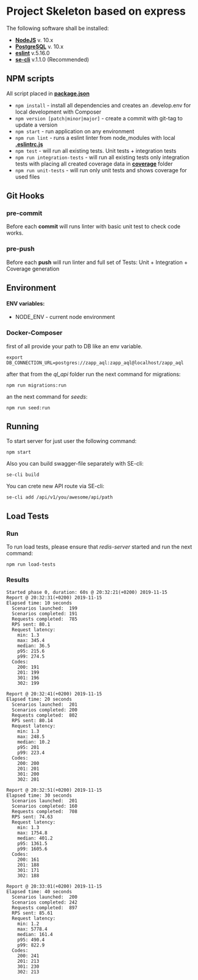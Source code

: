 
# Project Skeleton based on express


The following software shall be installed:

* **[NodeJS](http://nodejs.org)** v. 10.x
* **[PostgreSQL](http://www.postgresql.org)** v. 10.x
* **[eslint](https://www.npmjs.com/package/eslint)** v.5.16.0 
* **[se-cli](https://gitlab.i.sigmaukraine.com/andrey.tsariuk/se-cli)** v.1.1.0 (Recommended)


## NPM scripts
All script placed in **[package.json](./package.json)**

* ```npm install``` - install all dependencies and creates an .develop.env for local development with Composer
* ```npm version [patch|minor|major]``` - create a commit with git-tag to update a version 
* ```npm start``` - run application on any environment
* ```npm run lint``` - runs a eslint linter from node_modules with local **[.eslintrc.js](./.eslintrc.js)**
* ```npm test``` - will run all existing tests. Unit tests + integration tests
* ```npm run integration-tests``` - will run all existing tests only integration tests with placing all created coverage data in **[coverage](./coverage)** folder
* ```npm run unit-tests``` - will run only unit tests and shows coverage for used files


## Git Hooks

### pre-commit
Before each **commit** will runs linter with basic unit test to check code works.

### pre-push
Before each **push** will run linter and full set of Tests: Unit + Integration + Coverage generation


## Environment

#### ENV variables:
* NODE_ENV - current node environment


### Docker-Composer 

first of all provide your path to DB like an env variable.
```
export DB_CONNECTION_URL=postgres://zapp_aql:zapp_aql@localhost/zapp_aql
```

after that from the *ql_api* folder run the next command for migrations:
```
npm run migrations:run
``` 

an the next command for *seeds*:
```
npm run seed:run

```


## Running

To start server for just user the following command: 
```
npm start
```

Also you can build swagger-file separately with SE-cli:
```
se-cli build
```

You can crete new API route via SE-cli:
```
se-cli add /api/v1/you/awesome/api/path
```


## Load Tests 

### Run

To run load tests, please ensure that *redis-server* started and run the next command:
```
npm run load-tests
```

### Results

```
Started phase 0, duration: 60s @ 20:32:21(+0200) 2019-11-15
Report @ 20:32:31(+0200) 2019-11-15
Elapsed time: 10 seconds
  Scenarios launched:  199
  Scenarios completed: 191
  Requests completed:  785
  RPS sent: 80.1
  Request latency:
    min: 1.3
    max: 345.4
    median: 36.5
    p95: 215.6
    p99: 274.5
  Codes:
    200: 191
    201: 199
    301: 196
    302: 199

Report @ 20:32:41(+0200) 2019-11-15
Elapsed time: 20 seconds
  Scenarios launched:  201
  Scenarios completed: 200
  Requests completed:  802
  RPS sent: 80.14
  Request latency:
    min: 1.3
    max: 248.5
    median: 10.2
    p95: 201
    p99: 223.4
  Codes:
    200: 200
    201: 201
    301: 200
    302: 201

Report @ 20:32:51(+0200) 2019-11-15
Elapsed time: 30 seconds
  Scenarios launched:  201
  Scenarios completed: 160
  Requests completed:  708
  RPS sent: 74.63
  Request latency:
    min: 1.3
    max: 1754.8
    median: 401.2
    p95: 1361.5
    p99: 1605.6
  Codes:
    200: 161
    201: 188
    301: 171
    302: 188

Report @ 20:33:01(+0200) 2019-11-15
Elapsed time: 40 seconds
  Scenarios launched:  200
  Scenarios completed: 242
  Requests completed:  897
  RPS sent: 85.61
  Request latency:
    min: 1.2
    max: 5778.4
    median: 161.4
    p95: 490.4
    p99: 822.9
  Codes:
    200: 241
    201: 213
    301: 230
    302: 213
```
